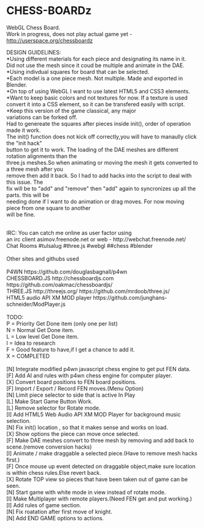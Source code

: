 # CHESS-BOARDz
WebGL Chess Board.
<BR>
Work in progress, does not play actual game yet - http://userspace.org/chessboardz

DESIGN GUIDELINES:<BR>
 *Using different materials for each piece and designating its name in it.<BR>
  Did not use the mesh since it coud be multiple and animate in the DAE.<BR>
  *Using indivdual squares for board that can be selected.<BR>
 *Each model is a one piece mesh. Not multiple. Made and exported in Blender. <BR>
  *On top of using WebGL I want to use latest HTML5 and CSS3 elements.<BR>
  *Want to keep basic colors and not textures for now. If a texture is used<BR>
 convert it into a CSS element, so it can be transfered easily with script. <BR>
 *Keep this version of the game classical, any major <BR>
 variations can be forked off.<BR> 
 Had to genereate the squares after pieces inside init(), order of operation made it work.<BR>
 The init() function does not kick off correctly,you will have to manaully click the "init hack"<BR>
 button to get it to work. The loading of the DAE meshes are different rotation alignments than the<BR>
 three.js meshes.So when animating or moving the mesh it gets converted to a three mesh after you<BR>
 remove then add it back. So I had to add hacks into the script to deal with this issue. The <BR>
 fix will be to "add" and "remove" then "add" again to syncronizes up all the parts. this will be<BR>
 needing done if I want to do animation or drag moves. For now moving piece from one square to another<BR>
 will be fine.<BR>
 
<BR>
IRC:
You can catch me online as user factor using<BR>
an irc client asimov.freenode.net or web - http://webchat.freenode.net/ <BR>
Chat Rooms #tulsalug #three.js #webgl ##chess #blender<BR>
<BR>
Other sites and githubs used<BR>
<BR>
  P4WN  https://github.com/douglasbagnall/p4wn<BR>
  CHESSBOARD.JS  http://chessboardjs.com  https://github.com/oakmac/chessboardjs/ <BR>
  THREE.JS  http://threejs.org/  https://github.com/mrdoob/three.js/ <BR>
  HTML5 audio API XM MOD player https://github.com/junghans-schneider/ModPlayer.js <BR>
  
<BR>
TODO:<BR>
 P = Priority Get Done item (only one per list)<BR>
 N = Normal Get Done item.<BR>
 L = Low level Get Done item.<BR>
 I = Idea to research<BR>
 F = Good feature to have,if I get a chance to add it.<BR>
 X = COMPLETED<BR>
 <BR>
 [N] Integrate modified p4wn javascript chess engine to get put FEN data.<BR>
 [F] Add AI and rules with p4wn chess engine for computer player.<BR>
 [X] Convert board positions to FEN board positions.<BR>
 [F] Import / Export / Record FEN moves.(Menu Option) <BR>
 [N] Limit piece selector to side that is active In Play<BR>
 [L] Make Start Game Button Work. <BR>
 [L] Remove selector for Rotate mode. <BR>
 [I] Add HTML5 Web Audio API XM MOD Player for background music selection. <BR>
 [N] Fix init() location , so that it makes sense and works on load.<BR> 
 [X] Show options the piece can move once selected.<BR>
 [F] Make DAE meshes convert to three mesh by removing and add back to scene.(remove conversion hacks)<BR>
 [I] Animate / make draggable a selected piece.(Have to remove mesh hacks first.) <BR>
 [F] Once mouse up event detected on draggable object,make sure location is within chess rules.Else revert back.<BR>
 [X] Rotate TOP view so pieces that have been taken out of game can be seen.<BR>
 [N] Start game with white mode in view instead of rotate mode.<BR>
 [I] Make Multiplayer with remote players.(Need FEN get and put working.)<BR>
 [I] Add rules of game section.<BR> 
 [N] Fix roatation after first move of knight.<BR>
 [N] Add END GAME options to actions. <BR>
 
 
 
 
 
 
 
